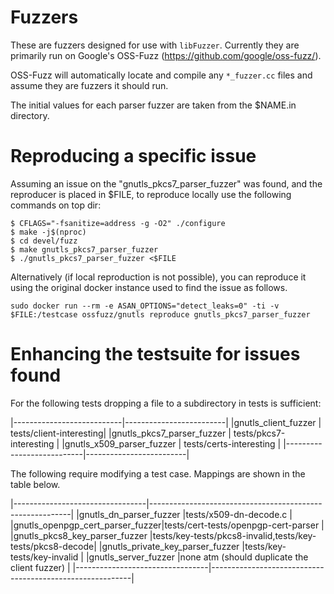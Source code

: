 # Fuzzers

These are fuzzers designed for use with `libFuzzer`. Currently they are
primarily run on Google's OSS-Fuzz (https://github.com/google/oss-fuzz/).

OSS-Fuzz will automatically locate and compile any `*_fuzzer.cc` files and
assume they are fuzzers it should run.

The initial values for each parser fuzzer are taken from the $NAME.in
directory.

# Reproducing a specific issue

Assuming an issue on the "gnutls_pkcs7_parser_fuzzer" was found, and the
reproducer is placed in $FILE, to reproduce locally use the following commands
on top dir:

```
$ CFLAGS="-fsanitize=address -g -O2" ./configure
$ make -j$(nproc)
$ cd devel/fuzz
$ make gnutls_pkcs7_parser_fuzzer
$ ./gnutls_pkcs7_parser_fuzzer <$FILE
```

Alternatively (if local reproduction is not possible), you can reproduce it
using the original docker instance used to find the issue as follows.

```
sudo docker run --rm -e ASAN_OPTIONS="detect_leaks=0" -ti -v $FILE:/testcase ossfuzz/gnutls reproduce gnutls_pkcs7_parser_fuzzer
```

# Enhancing the testsuite for issues found

For the following tests dropping a file to a subdirectory in tests is
sufficient:

|---------------------------|-------------------------|
|gnutls_client_fuzzer       | tests/client-interesting|
|gnutls_pkcs7_parser_fuzzer | tests/pkcs7-interesting |
|gnutls_x509_parser_fuzzer  | tests/certs-interesting |
|---------------------------|-------------------------|

The following require modifying a test case. Mappings are shown in the
table below.

|---------------------------------|----------------------------------------------------------|
|gnutls_dn_parser_fuzzer          |tests/x509-dn-decode.c                                    |
|gnutls_openpgp_cert_parser_fuzzer|tests/cert-tests/openpgp-cert-parser                      |
|gnutls_pkcs8_key_parser_fuzzer   |tests/key-tests/pkcs8-invalid,tests/key-tests/pkcs8-decode|
|gnutls_private_key_parser_fuzzer |tests/key-tests/key-invalid                               |
|gnutls_server_fuzzer             |none atm (should duplicate the client fuzzer)             |
|---------------------------------|----------------------------------------------------------|
